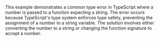 This example demonstrates a common type error in TypeScript where a number is passed to a function expecting a string. The error occurs because TypeScript's type system enforces type safety, preventing the assignment of a number to a string variable. The solution involves either converting the number to a string or changing the function signature to accept a number.